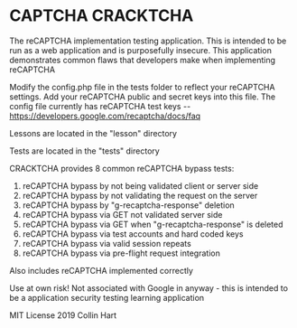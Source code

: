 # CAPTCHA CRACKTCHA
The reCAPTCHA implementation testing application. This is intended to be run as a web application and is purposefully insecure. This application demonstrates common flaws that developers make when implementing reCAPTCHA

Modify the config.php file in the tests folder to reflect your reCAPTCHA settings. Add your reCAPTCHA public and secret keys into this file. The config file currently has reCAPTCHA test keys -- https://developers.google.com/recaptcha/docs/faq

Lessons are located in the "lesson" directory

Tests are located in the "tests" directory

CRACKTCHA provides 8 common reCAPTCHA bypass tests:

1.  reCAPTCHA bypass by not being validated client or server side
2.  reCAPTCHA bypass by not validating the request on the server
3.  reCAPTCHA bypass by "g-recaptcha-response" deletion
4.  reCAPTCHA bypass via GET not validated server side
5.  reCAPTCHA bypass via GET when "g-recaptcha-response" is deleted
6.  reCAPTCHA bypass via test accounts and hard coded keys
7.  reCAPTCHA bypass via valid session repeats
8.  reCAPTCHA bypass via pre-flight request integration

 Also includes reCAPTCHA implemented correctly



Use at own risk! Not associated with Google in anyway - this is intended to be a application security testing learning application

MIT License 2019 Collin Hart
